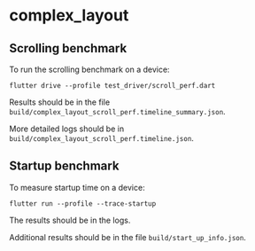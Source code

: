 # complex_layout

## Scrolling benchmark

To run the scrolling benchmark on a device:

```
flutter drive --profile test_driver/scroll_perf.dart
```

Results should be in the file `build/complex_layout_scroll_perf.timeline_summary.json`.

More detailed logs should be in `build/complex_layout_scroll_perf.timeline.json`.


## Startup benchmark

To measure startup time on a device:

```
flutter run --profile --trace-startup
```

The results should be in the logs.

Additional results should be in the file `build/start_up_info.json`.

